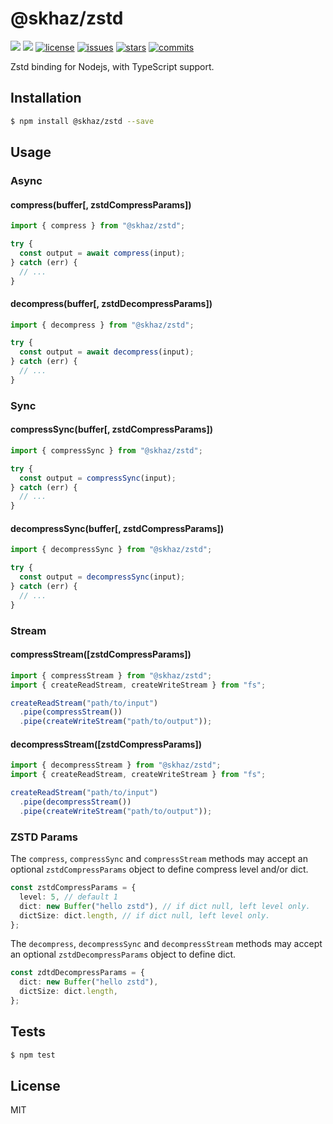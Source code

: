 # @skhaz/zstd

[![][npm-version]][npm-url] [![][npm-downloads]][npm-url] [![license][license-img]][license-url] [![issues][issues-img]][issues-url] [![stars][stars-img]][stars-url] [![commits][commits-img]][commits-url]

Zstd binding for Nodejs, with TypeScript support.

## Installation

```sh
$ npm install @skhaz/zstd --save
```

## Usage

### Async

#### compress(buffer[, zstdCompressParams])

```ts
import { compress } from "@skhaz/zstd";

try {
  const output = await compress(input);
} catch (err) {
  // ...
}
```

#### decompress(buffer[, zstdDecompressParams])

```ts
import { decompress } from "@skhaz/zstd";

try {
  const output = await decompress(input);
} catch (err) {
  // ...
}
```

### Sync

#### compressSync(buffer[, zstdCompressParams])

```ts
import { compressSync } from "@skhaz/zstd";

try {
  const output = compressSync(input);
} catch (err) {
  // ...
}
```

#### decompressSync(buffer[, zstdCompressParams])

```ts
import { decompressSync } from "@skhaz/zstd";

try {
  const output = decompressSync(input);
} catch (err) {
  // ...
}
```

### Stream

#### compressStream([zstdCompressParams])

```ts
import { compressStream } from "@skhaz/zstd";
import { createReadStream, createWriteStream } from "fs";

createReadStream("path/to/input")
  .pipe(compressStream())
  .pipe(createWriteStream("path/to/output"));
```

#### decompressStream([zstdCompressParams])

```ts
import { decompressStream } from "@skhaz/zstd";
import { createReadStream, createWriteStream } from "fs";

createReadStream("path/to/input")
  .pipe(decompressStream())
  .pipe(createWriteStream("path/to/output"));
```

### ZSTD Params

The `compress`, `compressSync` and `compressStream` methods may accept an optional `zstdCompressParams` object to define compress level and/or dict.

```ts
const zstdCompressParams = {
  level: 5, // default 1
  dict: new Buffer("hello zstd"), // if dict null, left level only.
  dictSize: dict.length, // if dict null, left level only.
};
```

The `decompress`, `decompressSync` and `decompressStream` methods may accept an optional `zstdDecompressParams` object to define dict.

```ts
const zdtdDecompressParams = {
  dict: new Buffer("hello zstd"),
  dictSize: dict.length,
};
```

## Tests

```sh
$ npm test
```

## License

MIT

[npm-version]: https://img.shields.io/npm/v/@skhaz/zstd.svg?style=flat-square
[npm-downloads]: https://img.shields.io/npm/dm/@skhaz/zstd.svg?style=flat-square
[npm-url]: https://www.npmjs.org/package/@skhaz/zstd
[license-img]: https://img.shields.io/github/license/skhaz/zstd?style=flat-square
[license-url]: LICENSE
[issues-img]: https://img.shields.io/github/issues/skhaz/zstd?style=flat-square
[issues-url]: https://github.com/skhaz/zstd/issues
[stars-img]: https://img.shields.io/github/stars/skhaz/zstd?style=flat-square
[stars-url]: https://github.com/skhaz/zstd/stargazers
[commits-img]: https://img.shields.io/github/last-commit/skhaz/zstd?style=flat-square
[commits-url]: https://github.com/skhaz/zstd/commits/master
